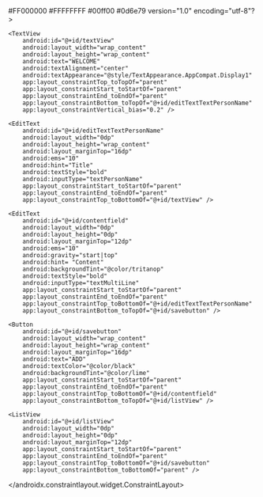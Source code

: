 
<?xml version="1.0" encoding="utf-8"?>
<resources>
    <color name="black">#FF000000</color>
    <color name="white">#FFFFFFFF</color>
    <color name="lime">#00ff00 </color>
    <color name="tritanop">#0d6e79  </color>
</resources>
version="1.0" encoding="utf-8"?>
<androidx.constraintlayout.widget.ConstraintLayout xmlns:android="http://schemas.android.com/apk/res/android"
    xmlns:app="http://schemas.android.com/apk/res-auto"
    xmlns:tools="http://schemas.android.com/tools"
    android:layout_width="match_parent"
    android:layout_height="match_parent"
    tools:context=".MainActivity">

    <TextView
        android:id="@+id/textView"
        android:layout_width="wrap_content"
        android:layout_height="wrap_content"
        android:text="WELCOME"
        android:textAlignment="center"
        android:textAppearance="@style/TextAppearance.AppCompat.Display1"
        app:layout_constraintTop_toTopOf="parent"
        app:layout_constraintStart_toStartOf="parent"
        app:layout_constraintEnd_toEndOf="parent"
        app:layout_constraintBottom_toTopOf="@+id/editTextTextPersonName"
        app:layout_constraintVertical_bias="0.2" />

    <EditText
        android:id="@+id/editTextTextPersonName"
        android:layout_width="0dp"
        android:layout_height="wrap_content"
        android:layout_marginTop="16dp"
        android:ems="10"
        android:hint="Title"
        android:textStyle="bold"
        android:inputType="textPersonName"
        app:layout_constraintStart_toStartOf="parent"
        app:layout_constraintEnd_toEndOf="parent"
        app:layout_constraintTop_toBottomOf="@+id/textView" />

    <EditText
        android:id="@+id/contentfield"
        android:layout_width="0dp"
        android:layout_height="0dp"
        android:layout_marginTop="12dp"
        android:ems="10"
        android:gravity="start|top"
        android:hint= "Content"
        android:backgroundTint="@color/tritanop"
        android:textStyle="bold"
        android:inputType="textMultiLine"
        app:layout_constraintStart_toStartOf="parent"
        app:layout_constraintEnd_toEndOf="parent"
        app:layout_constraintTop_toBottomOf="@+id/editTextTextPersonName"
        app:layout_constraintBottom_toTopOf="@+id/savebutton" />

    <Button
        android:id="@+id/savebutton"
        android:layout_width="wrap_content"
        android:layout_height="wrap_content"
        android:layout_marginTop="16dp"
        android:text="ADD"
        android:textColor="@color/black"
        android:backgroundTint="@color/lime"
        app:layout_constraintStart_toStartOf="parent"
        app:layout_constraintEnd_toEndOf="parent"
        app:layout_constraintTop_toBottomOf="@+id/contentfield"
        app:layout_constraintBottom_toTopOf="@+id/listView" />

    <ListView
        android:id="@+id/listView"
        android:layout_width="0dp"
        android:layout_height="0dp"
        android:layout_marginTop="12dp"
        app:layout_constraintStart_toStartOf="parent"
        app:layout_constraintEnd_toEndOf="parent"
        app:layout_constraintTop_toBottomOf="@+id/savebutton"
        app:layout_constraintBottom_toBottomOf="parent" />
</androidx.constraintlayout.widget.ConstraintLayout>
